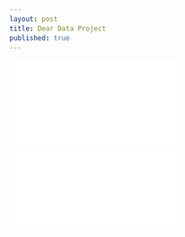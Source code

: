 ```yaml
---
layout: post
title: Dear Data Project
published: true
---
```


![](raw.githubusercontent.com/FalonMansfield/falonmansfield.github.io/master/images/Dear%20Data%20Front.pdf)
![](/images/Dear%20Data%20Front.pdf)
